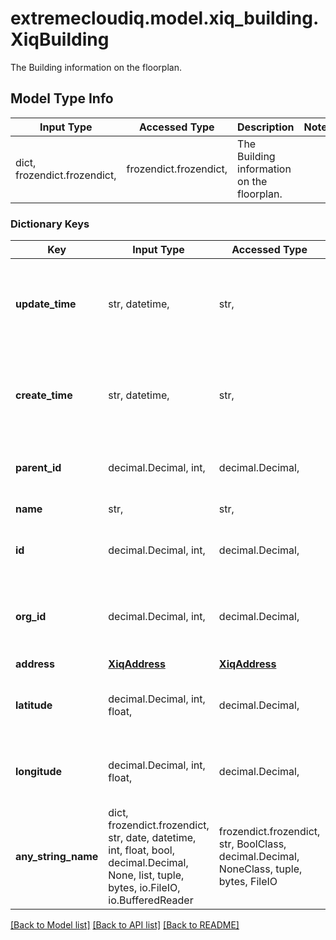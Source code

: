 # extremecloudiq.model.xiq_building.XiqBuilding

The Building information on the floorplan.

## Model Type Info
Input Type | Accessed Type | Description | Notes
------------ | ------------- | ------------- | -------------
dict, frozendict.frozendict,  | frozendict.frozendict,  | The Building information on the floorplan. | 

### Dictionary Keys
Key | Input Type | Accessed Type | Description | Notes
------------ | ------------- | ------------- | ------------- | -------------
**update_time** | str, datetime,  | str,  | The last update time | value must conform to RFC-3339 date-time
**create_time** | str, datetime,  | str,  | The create time | value must conform to RFC-3339 date-time
**parent_id** | decimal.Decimal, int,  | decimal.Decimal,  | The parent location ID | value must be a 64 bit integer
**name** | str,  | str,  | The building name | 
**id** | decimal.Decimal, int,  | decimal.Decimal,  | The unique identifier | value must be a 64 bit integer
**org_id** | decimal.Decimal, int,  | decimal.Decimal,  | The organization identifier, valid when enabling HIQ feature | [optional] value must be a 64 bit integer
**address** | [**XiqAddress**](XiqAddress.md) | [**XiqAddress**](XiqAddress.md) |  | [optional] 
**latitude** | decimal.Decimal, int, float,  | decimal.Decimal,  | The latitude coordinate for the building | [optional] value must be a 64 bit float
**longitude** | decimal.Decimal, int, float,  | decimal.Decimal,  | The longitude coordinate for the building | [optional] value must be a 64 bit float
**any_string_name** | dict, frozendict.frozendict, str, date, datetime, int, float, bool, decimal.Decimal, None, list, tuple, bytes, io.FileIO, io.BufferedReader | frozendict.frozendict, str, BoolClass, decimal.Decimal, NoneClass, tuple, bytes, FileIO | any string name can be used but the value must be the correct type | [optional]

[[Back to Model list]](../../README.md#documentation-for-models) [[Back to API list]](../../README.md#documentation-for-api-endpoints) [[Back to README]](../../README.md)

